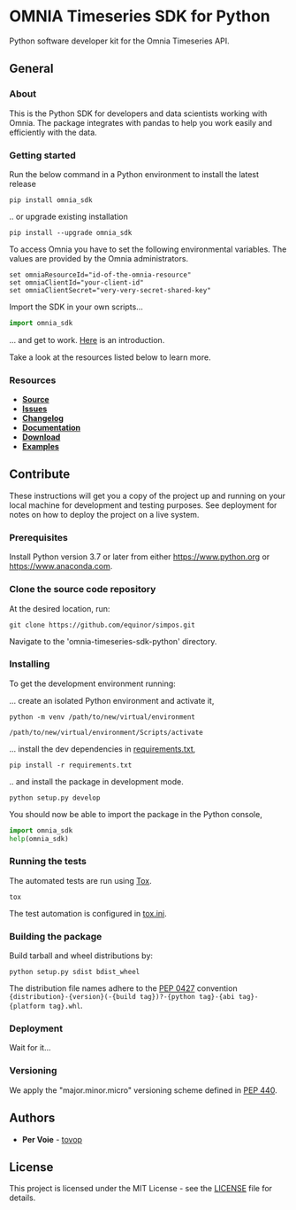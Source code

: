# OMNIA Timeseries SDK for Python

Python software developer kit for the Omnia Timeseries API.

## General

### About

This is the Python SDK for developers and data scientists working with Omnia. The package integrates with pandas to
help you work easily and efficiently with the data.     

### Getting started

Run the below command in a Python environment to install the latest release

```console
pip install omnia_sdk
```

.. or upgrade existing installation

```console
pip install --upgrade omnia_sdk
```

To access Omnia you have to set the following environmental variables. The values are provided by the Omnia administrators.
```console
set omniaResourceId="id-of-the-omnia-resource"
set omniaClientId="your-client-id"
set omniaClientSecret="very-very-secret-shared-key"
```

Import the SDK in your own scripts...

```python
import omnia_sdk
```

... and get to work. [Here](https://github.com/equinor/simpos/blob/master/omnia-timeseries-sdk-python/examples/introduction.ipynb) 
is an introduction. 

Take a look at the resources listed below to learn more.

### Resources

* [**Source**](https://github.com/equinor/simpos/omnia-timeseries-sdk-python)
* [**Issues**](https://github.com/equinor/simpos/issues)
* [**Changelog**](https://github.com/equinor/simpos/releases)
* [**Documentation**](https://github.com/equinor/simpos/omnia-timeseries-sdk-python/blob/master/README.md)
* [**Download**]()
* [**Examples**](https://github.com/equinor/simpos/tree/master/omnia-timeseries-sdk-python/examples)

## Contribute

These instructions will get you a copy of the project up and running on your local machine for development and testing
purposes. See deployment for notes on how to deploy the project on a live system.

### Prerequisites

Install Python version 3.7 or later from either https://www.python.org or https://www.anaconda.com.

### Clone the source code repository

At the desired location, run:

```git clone https://github.com/equinor/simpos.git```

Navigate to the 'omnia-timeseries-sdk-python' directory.

### Installing

To get the development environment running:

... create an isolated Python environment and activate it,

```console
python -m venv /path/to/new/virtual/environment

/path/to/new/virtual/environment/Scripts/activate
```

... install the dev dependencies in [requirements.txt](requirements.txt),

```console
pip install -r requirements.txt
```

.. and install the package in development mode.

```console
python setup.py develop
```

You should now be able to import the package in the Python console,

```python
import omnia_sdk
help(omnia_sdk)
```

### Running the tests

The automated tests are run using [Tox](https://tox.readthedocs.io/en/latest/).

```console
tox
```

The test automation is configured in [tox.ini](tox.ini).

### Building the package

Build tarball and wheel distributions by:

```console
python setup.py sdist bdist_wheel
```

The distribution file names adhere to the [PEP 0427](https://www.python.org/dev/peps/pep-0427/#file-name-convention)
convention `{distribution}-{version}(-{build tag})?-{python tag}-{abi tag}-{platform tag}.whl`.

<!---
### Building the documentation

The html documentation is build using [Sphinx](http://www.sphinx-doc.org/en/master)

```console
sphinx-build -b html docs\source docs\_build
```
--->

### Deployment
Wait for it...
<!---
Packaging, unit testing and deployment to [Packagr](https://app.packagr.app) is automated using
[Travis-CI](https://travis-ci.com).
--->
### Versioning

We apply the "major.minor.micro" versioning scheme defined in [PEP 440](https://www.python.org/dev/peps/pep-0440/).

<!---
We cut a new version by applying a Git tag like `3.0.1` at the desired commit and then
[setuptools_scm](https://github.com/pypa/setuptools_scm/#setup-py-usage) takes care of the rest. For the versions
available, see the [tags on this repository](https://github.com/equinor/simpos/tags).
--->

## Authors

* **Per Voie** - [tovop](https://github.com/tovop)

## License

This project is licensed under the MIT License - see the [LICENSE](LICENSE) file for details.